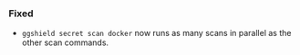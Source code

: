 ### Fixed

- `ggshield secret scan docker` now runs as many scans in parallel as the other scan commands.
